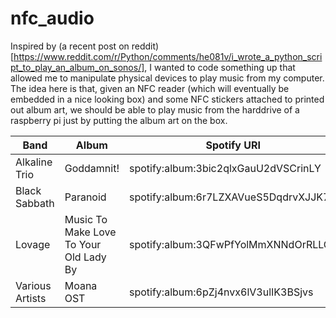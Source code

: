 # nfc_audio

 Inspired by (a recent post on reddit)[https://www.reddit.com/r/Python/comments/he081v/i_wrote_a_python_script_to_play_an_album_on_sonos/], I wanted to code something up that allowed me to manipulate physical devices to play music from my computer.  The idea here is that, given an NFC reader (which will eventually be embedded in a nice looking box) and some NFC stickers attached to printed out album art, we should be able to play music from the harddrive of a raspberry pi just by putting the album art on the box.


 


|Band|Album|Spotify URI|
|--|--|--|
|Alkaline Trio|Goddamnit!|spotify:album:3bic2qlxGauU2dVSCrinLY|
|Black Sabbath|Paranoid|spotify:album:6r7LZXAVueS5DqdrvXJJK7|
|Lovage|Music To Make Love To Your Old Lady By|spotify:album:3QFwPfYolMmXNNdOrRLLGE|
|Various Artists|Moana OST|spotify:album:6pZj4nvx6lV3ulIK3BSjvs|
